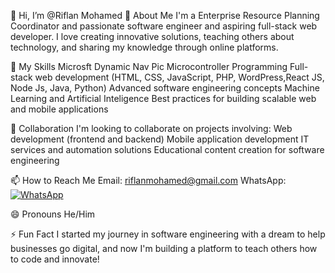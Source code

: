 👋 Hi, I’m @Riflan Mohamed
👀 About Me
I'm a Enterprise Resource Planning Coordinator and passionate software engineer and aspiring full-stack web developer. I love creating innovative solutions, teaching others about technology, and sharing my knowledge through online platforms.

🌱 My Skills
Microsft Dynamic Nav
Pic Microcontroller Programming
Full-stack web development (HTML, CSS, JavaScript, PHP, WordPress,React JS, Node Js, Java, Python)
Advanced software engineering concepts
Machine Learning and Artificial Inteligence
Best practices for building scalable web and mobile applications

💞️ Collaboration
I'm looking to collaborate on projects involving:
  Web development (frontend and backend)
  Mobile application development
  IT services and automation solutions
  Educational content creation for software engineering

📫 How to Reach Me
Email: riflanmohamed@gmail.com
WhatsApp: [![WhatsApp](https://img.shields.io/badge/WhatsApp-Chat-green?style=flat&logo=whatsapp)](https://wa.me/94754680407)

😄 Pronouns
He/Him

⚡ Fun Fact
I started my journey in software engineering with a dream to help businesses go digital, and now I'm building a platform to teach others how to code and innovate!
